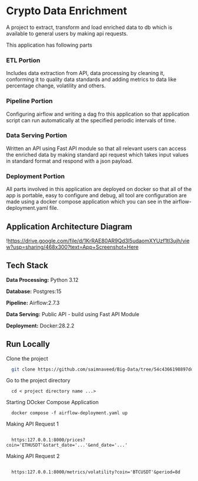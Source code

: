 
# Crypto Data Enrichment
A project to extract, transform and load enriched data to db which is available to general users by making api requests.

This application has following parts

### ETL Portion
Includes data extraction from API, data processing by cleaning it, conforming it to quality data standards and adding metrics to data like percentage change, volatility and others.

### Pipeline Portion
Configuring airflow and writing a dag fro this application so that application script can run automatically at the specified periodic intervals of time.

### Data Serving Portion
Written an API using Fast API module so that all relevant users can access the enriched data by making standard api request which takes input values in standard format and respond with a json payload.

### Deployment Portion
All parts involved in this application are deployed on docker so that all of the app is portable, easy to configure and debug, all tool are configuration are made using a docker compose application which you can see in the airflow-deployment.yaml file.


## Application Architecture Diagram

!https://drive.google.com/file/d/1KrRAE80AR9Qd3l5udaomXYUzf1tl3ujh/view?usp=sharing/468x300?text=App+Screenshot+Here

## Tech Stack

**Data Processing:** Python 3.12

**Database:** Postgres:15

**Pipeline:** Airflow:2.7.3

**Data Serving:** Public API - build using Fast API Module

**Deployment:** Docker:28.2.2


## Run Locally

Clone the project

```bash
  git clone https://github.com/saimnaveed/Big-Data/tree/54c4366198897ddd8b4599679ce380eb93b99645/Crypto%20Data%20Enrichment%20ETL
```

Go to the project directory

```cmd/powershell
  cd < project directory name ...>
```

Starting DOcker Compose Application

```cmd/powershell
  docker compose -f airflow-deployment.yaml up
```

Making API Request 1

```https request made on web browser make on local host or on configured ip address with choosen port no

  https:127.0.0.1:8000/prices?coin='ETHUSDT'&start_date='...'&end_date='...'
```

Making API Request 2

```https request made on web browser make on local host or on configured ip address with choosen port no

  https:127.0.0.1:8000/metrics/volatility?coin='BTCUSDT'&period=8d
```
